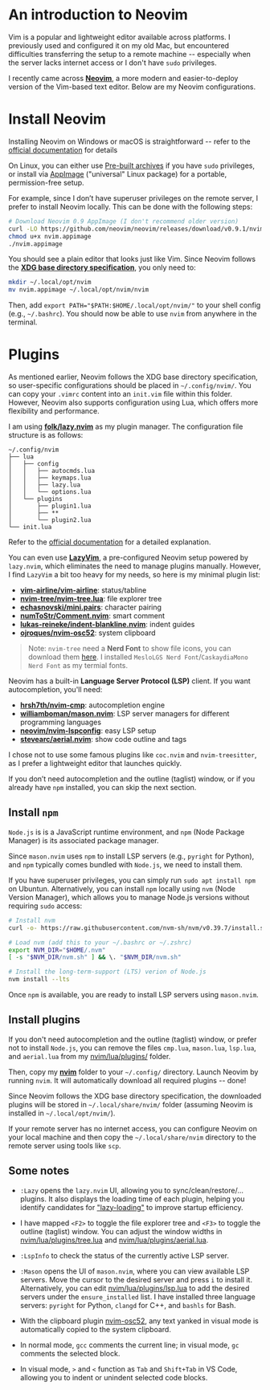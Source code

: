 # An introduction to Neovim

Vim is a popular and lightweight editor available across platforms. I previously used and configured it on my old Mac, but encountered difficulties transferring the setup to a remote machine -- especially when the server lacks internet access or I don't have `sudo` privileges.

I recently came across [**Neovim**](https://neovim.io/), a more modern and easier-to-deploy version of the Vim-based text editor. Below are my Neovim configurations.

# Install Neovim

Installing Neovim on Windows or macOS is straightforward -- refer to the [official documentation](https://github.com/neovim/neovim/blob/master/INSTALL.md) for details

On Linux, you can either use [Pre-built archives](https://github.com/neovim/neovim/blob/master/INSTALL.md#pre-built-archives-2) if you have `sudo` privileges, or install via [AppImage](https://github.com/neovim/neovim/blob/master/INSTALL.md#appimage-universal-linux-package) ("universal" Linux package) for a portable, permission-free setup.


For example, since I don’t have superuser privileges on the remote server, I prefer to install Neovim locally. This can be done with the following steps:
``` sh
# Download Neovim 0.9 AppImage (I don't recommend older version)
curl -LO https://github.com/neovim/neovim/releases/download/v0.9.1/nvim.appimage
chmod u+x nvim.appimage
./nvim.appimage
```
You should see a plain editor that looks just like Vim. Since Neovim follows the [**XDG base directory specification**](https://wiki.archlinux.org/title/XDG_Base_Directory), you only need to:
``` sh
mkdir ~/.local/opt/nvim
mv nvim.appimage ~/.local/opt/nvim/nvim
```
Then, add `export PATH="$PATH:$HOME/.local/opt/nvim/"` to your shell config (e.g., `~/.bashrc`). You should now be able to use `nvim` from anywhere in the terminal.


# Plugins

As mentioned earlier, Neovim follows the XDG base directory specification, so user-specific configurations should be placed in `~/.config/nvim/`. You can copy your `.vimrc` content into an `init.vim` file within this folder. However, Neovim also supports configuration using Lua, which offers more flexibility and performance.

I am using [**folk/lazy.nvim**](https://github.com/folke/lazy.nvim) as my plugin manager.  The configuration file structure is as follows:
```
~/.config/nvim
├── lua
│   ├── config
│   │   ├── autocmds.lua
│   │   ├── keymaps.lua
│   │   ├── lazy.lua
│   │   └── options.lua
│   └── plugins
│       ├── plugin1.lua
│       ├── **
│       └── plugin2.lua
└── init.lua
```
Refer to the [official documentation](https://lazy.folke.io/) for a detailed explanation.

You can even use [**LazyVim**](https://www.lazyvim.org/), a pre-configured Neovim setup powered by `lazy.nvim`, which eliminates the need to manage plugins manually. However, I find `LazyVim` a bit too heavy for my needs, so here is my minimal plugin list:

* [**vim-airline/vim-airline**](https://github.com/vim-airline/vim-airline): status/tabline
* [**nvim-tree/nvim-tree.lua**](https://github.com/nvim-tree/nvim-tree.lua): file explorer tree
* [**echasnovski/mini.pairs**](https://github.com/echasnovski/mini.pairs): character pairing
* [**numToStr/Comment.nvim**](https://github.com/numToStr/Comment.nvim): smart comment
* [**lukas-reineke/indent-blankline.nvim**](https://github.com/lukas-reineke/indent-blankline.nvim): indent guides
* [**ojroques/nvim-osc52**](https://github.com/ojroques/nvim-osc52): system clipboard

> Note: `nvim-tree` need a **Nerd Font** to show file icons, you can download them [here](https://www.nerdfonts.com/font-downloads). I installed `MesloLGS Nerd Font`/`CaskaydiaMono Nerd Font` as my termial fonts.

Neovim has a built-in **Language Server Protocol (LSP)** client. If you want autocompletion, you'll need:

* [**hrsh7th/nvim-cmp**](https://github.com/hrsh7th/nvim-cmp): autocompletion engine
* [**williamboman/mason.nvim**](https://github.com/williamboman/mason.nvim): LSP server managers for different programming languages
* [**neovim/nvim-lspconfig**](https://github.com/neovim/nvim-lspconfig): easy LSP setup
* [**stevearc/aerial.nvim**](https://github.com/stevearc/aerial.nvim): show code outline and tags

I chose not to use some famous plugins like `coc.nvim` and `nvim-treesitter`, as I prefer a lightweight editor that launches quickly.


If you don’t need autocompletion and the outline (taglist) window, or if you already have `npm` installed, you can skip the next section.


## Install `npm`

`Node.js` is is a JavaScript runtime environment, and `npm` (Node Package Manager) is its associated package manager.

Since `mason.nvim` uses `npm` to install LSP servers (e.g., `pyright` for Python), and `npm` typically comes bundled with `Node.js`, we need to install them.

If you have superuser privileges, you can simply run `sudo apt install npm` on Ubuntun.  Alternatively, you can install `npm` locally using `nvm` (Node Version Manager), which allows you to manage Node.js versions without requiring `sudo` access:
``` sh
# Install nvm
curl -o- https://raw.githubusercontent.com/nvm-sh/nvm/v0.39.7/install.sh | bash

# Load nvm (add this to your ~/.bashrc or ~/.zshrc)
export NVM_DIR="$HOME/.nvm"
[ -s "$NVM_DIR/nvm.sh" ] && \. "$NVM_DIR/nvm.sh"

# Install the long-term-support (LTS) verion of Node.js
nvm install --lts
```
Once `npm` is available, you are ready to install LSP servers using `mason.nvim`.


## Install plugins

If you don't need autocompletion and the outline (taglist) window, or prefer not to install `Node.js`, you can remove the files `cmp.lua`, `mason.lua`, `lsp.lua`, and `aerial.lua` from my [nvim/lua/plugins/](./nvim/lua/plugins/) folder.

Then, copy my [**nvim**](./nvim) folder to your `~/.config/` directory. Launch Neovim by running `nvim`. It will automatically download all required plugins -- done!

Since Neovim follows the XDG base directory specification, the downloaded plugins will be stored in `~/.local/share/nvim/` folder (assuming Neovim is installed in `~/.local/opt/nvim/`).

If your remote server has no internet access, you can configure Neovim on your local machine and then copy the `~/.local/share/nvim` directory to the remote server using tools like `scp`. 

## Some notes

* `:Lazy` opens the `lazy.nvim` UI, allowing you to sync/clean/restore/... plugins. It also displays the loading time of each plugin, helping you identify candidates for ["lazy-loading"](https://lazy.folke.io/spec/lazy_loading) to improve startup efficiency.

* I have mapped `<F2>` to toggle the file explorer tree and `<F3>` to toggle the outline (taglist) window. You can adjust the window widths in [nvim/lua/plugins/tree.lua](./nvim/lua/plugins/tree.lua) and [nvim/lua/plugins/aerial.lua](./nvim/lua/plugins/aerial.lua).

* `:LspInfo` to check the status of the currently active LSP server.

* `:Mason` opens the UI of `mason.nvim`, where you can view available LSP servers. Move the cursor to the desired server and press `i` to install it. Alternatively, you can edit [nvim/lua/plugins/lsp.lua](./nvim/lua/plugins/lsp.lua) to add the desired servers under the `ensure_installed` list. I have installed three language servers: `pyright` for Python, `clangd` for C++, and `bashls` for Bash.

* With the clipboard plugin [nvim-osc52](https://github.com/ojroques/nvim-osc52), any text yanked in visual mode is automatically copied to the system clipboard.

* In normal mode, `gcc` comments the current line; in visual mode, `gc` comments the selected block.

* In visual mode, `>` and `<` function as `Tab` and `Shift+Tab` in VS Code, allowing you to indent or unindent selected code blocks.

